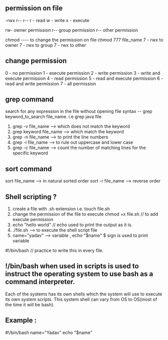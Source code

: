
## permission on file 
-rwx r-- r--
r - read
w - write
x - execute

rw- owner permission
r-- group permission
r-- other permission 

chmod ---- to change the permission on file
chmod 777 file_name
7 - rwx to owner
7 - rwx to group
7 - rwx to other

## change permission

0 - no permission
1 - execute permission
2 - write permission
3 - write and execute permission
4 - read permission
5 - read and execute permission
6 - read and write permission
7 - all permission

## grep command

search for any expression in the file without opening file
syntax -- grep keyword_to_search file_name. i.e grep java file

1. grep -v file_name       -->  which does not match the keyword
2. grep keyword file_name  -->  which match the keyword
3. grep -n file_name       -->  to print the line numbers
4. grep -i file_name       -->  to rule out uppercase and lower case
5. grep -c file_name       -->  count the number of matching lines for the specific keyword

## sort command

sort file_name    --> in natural sorted order
sort -r file_name --> reverse order

## Shell scripting ?

1. create a file with .sh extension i.e. touch file.sh
2. change the permission of the file to execute
chmod +x file.sh // to add execute permission
3. echo "hello world" // echo used to print the output as it is.
4.  ./file.sh --> to execute the shell script file
5. name="yadav" --> variable , echo "$name" $ sign is used to print variable

#!/bin/bash // practice to write this in every file.
## !/bin/bash when used in scripts is used to instruct the operating system to use bash as a command interpreter. 
Each of the systems has its own shells which the system will use to execute its own system scripts. 
This system shell can vary from OS to OS(most of the time it will be bash).

## Example :
#!/bin/bash
name="Yadav"
echo "$name"
